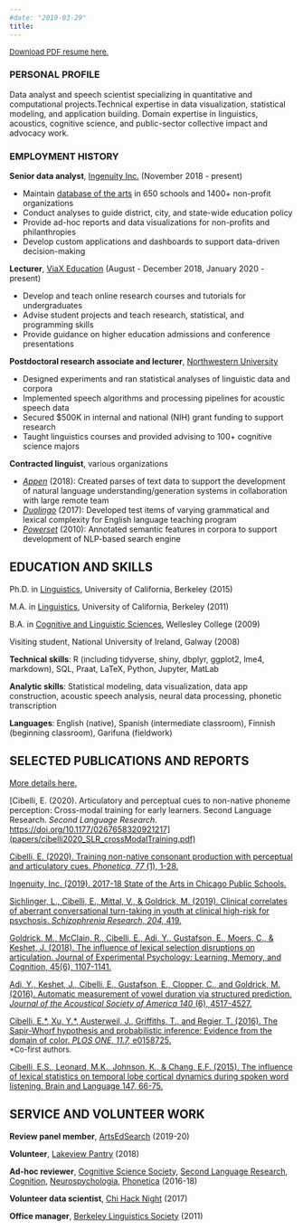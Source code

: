 ```yaml
---
#date: "2019-03-29"
title:  
---
```


<font size = 2>[Download PDF resume here.](papers/resume_cibelli_may2020.pdf)</font>

### PERSONAL PROFILE
Data analyst and speech scientist specializing in quantitative and computational projects.Technical expertise in data visualization, statistical modeling, and application building. Domain expertise in linguistics, acoustics, cognitive science, and public-sector collective impact and advocacy work. 

### EMPLOYMENT HISTORY

**Senior data analyst**, <a href="https://ingenuity-inc.org">Ingenuity Inc.</a> (November 2018 - present)

+ Maintain [database of the arts](https://chicago.artlookmap.com) in 650 schools and 1400+ non-profit organizations
+ Conduct analyses to guide district, city, and state-wide education policy 
+ Provide ad-hoc reports and data visualizations for non-profits and philanthropies
+ Develop custom applications and dashboards to support data-driven decision-making

**Lecturer**, <a href="htps://viax.org">ViaX Education</a> (August - December 2018, January 2020 - present)

+ Develop and teach online research courses and tutorials for undergraduates
+ Advise student projects and teach research, statistical, and programming skills
+ Provide guidance on higher education admissions and conference presentations

**Postdoctoral research associate and lecturer**, [Northwestern University](https://linguistics.northwestern.edu)

+ Designed experiments and ran statistical analyses of linguistic data and corpora
+ Implemented speech algorithms and processing pipelines for acoustic speech data
+ Secured $500K in internal and national (NIH) grant funding to support research
+ Taught linguistics courses and provided advising to 100+ cognitive science majors

**Contracted linguist**, various organizations

+ *[Appen](https://appen.com/)* (2018): Created parses of text data to support the development of natural language understanding/generation systems in collaboration with large remote team
+ *[Duolingo](https://www.duolingo.com/)* (2017): Developed test items of varying grammatical and lexical complexity for English language teaching program
+ *[Powerset](https://www.crunchbase.com/organization/powerset#section-overview)* (2010): Annotated semantic features in corpora to support development of NLP-based search engine

## EDUCATION AND SKILLS

Ph.D. in [Linguistics](https://lx.berkeley.edu), University of California, Berkeley (2015)

M.A. in [Linguistics](https://lx.berkeley.edu), University of California, Berkeley (2011)

B.A. in [Cognitive and Linguistic Sciences](https://www.wellesley.edu/cogsci), Wellesley College (2009)

Visiting student, National University of Ireland, Galway (2008)

**Technical skills**: R (including tidyverse, shiny, dbplyr, ggplot2, lme4, markdown), SQL, Praat, LaTeX, Python, Jupyter, MatLab

**Analytic skills**: Statistical modeling, data visualization, data app construction, acoustic speech analysis, neural data processing, phonetic transcription

**Languages**: English (native), Spanish (intermediate classroom), Finnish (beginning classroom), Garifuna (fieldwork)

## SELECTED PUBLICATIONS AND REPORTS

[More details here.](https://scholar.google.com/citations?hl=en&user=4vfpQcMAAAAJ&view_op=list_works&sortby=pubdate)

[Cibelli, E. (2020). Articulatory and perceptual cues to non-native phoneme perception: Cross-modal training for early learners. Second Language Research. *Second Language Research*. https://doi.org/10.1177/0267658320921217](papers/cibelli2020_SLR_crossModalTraining.pdf)

[Cibelli, E. (2020). Training non-native consonant production with perceptual and articulatory cues. *Phonetica, 77* (1), 1-28.](papers/cibelli_phonetica2019.pdf)

[Ingenuity, Inc. (2019). 2017-18 State of the Arts in Chicago Public Schools.](https://www.ingenuity-inc.org/data-research/state-of-the-arts-reports/2017-18-state-of-the-arts-report/)

[Sichlinger, L., Cibelli, E., Mittal, V., & Goldrick, M. (2019). Clinical correlates of aberrant conversational turn-taking in youth at clinical high-risk for psychosis. *Schizophrenia Research, 204,* 419.](papers/sichlingerCibelliGoldrickMittal_2019_schizophreniaResearch.pdf)

[Goldrick, M., McClain, R., Cibelli, E., Adi, Y., Gustafson, E., Moers, C., & Keshet, J. (2018). The influence of lexical selection disruptions on articulation. Journal of Experimental Psychology: Learning, Memory, and Cognition, 45(6), 1107-1141.](papers/lexicalSelectionInteraction.pdf)

[Adi, Y., Keshet, J., Cibelli, E., Gustafson, E., Clopper, C., and Goldrick, M. (2016). Automatic measurement of vowel duration via structured prediction. *Journal of the Acoustical Society of America 140* (6), 4517-4527.](papers/adi_etAl_2016_vowelDurationStructuredPrediction.pdf)

[Cibelli, E.\*, Xu, Y.\*, Austerweil, J., Griffiths, T., and Regier, T. (2016). The Sapir-Whorf hypothesis and probabilistic inference: Evidence from the domain of color. *PLOS ONE, 11.7,* e0158725.](papers/cibelli_etAl_plosOne_2016_sapirWhorfProbabilisticInference.pdf)
<br/> <font size = 2>*Co-first authors.</font>

[Cibelli, E.S., Leonard, M.K., Johnson, K., & Chang, E.F. (2015). The influence of lexical statistics on temporal lobe cortical dynamics during spoken word listening. Brain and Language 147, 66-75.](papers/brainLx_cibelli2015.pdf)

## SERVICE AND VOLUNTEER WORK

**Review panel member**, [ArtsEdSearch](https://www.artsedsearch.org/about-us/artsedsearch-review-panel/) (2019-20)

**Volunteer**, [Lakeview Pantry](https://www.lakeviewpantry.org/) (2018)

**Ad-hoc reviewer**, [Cognitive Science Society](https://cognitivesciencesociety.org/), [Second Language Research](https://journals.sagepub.com/home/slr), [Cognition](https://www.journals.elsevier.com/cognition), [Neurospychologia](https://www.journals.elsevier.com/neuropsychologia), [Phonetica](https://www.karger.com/Journal/Home/224275) (2016-18)

**Volunteer data scientist**, [Chi Hack Night](https://chihacknight.org/) (2017)

**Office manager**, [Berkeley Linguistics Society](http://linguistics.berkeley.edu/bls/) (2011)